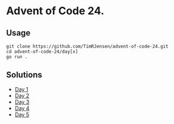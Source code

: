 # Advent of Code 24.
## Usage
```
git clone https://github.com/TimRJensen/advent-of-code-24.git
cd advent-of-code-24/day[x]
go run .
```
## Solutions
 - [Day 1](https://github.com/TimRJensen/advent-of-code-24/tree/main/day1)
 - [Day 2](https://github.com/TimRJensen/advent-of-code-24/tree/main/day2)
 - [Day 3](https://github.com/TimRJensen/advent-of-code-24/tree/main/day3)
 - [Day 4](https://github.com/TimRJensen/advent-of-code-24/tree/main/day4)
 - [Day 5](https://github.com/TimRJensen/advent-of-code-24/tree/main/day5)
